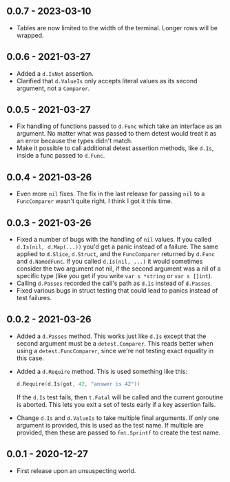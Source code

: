 ## 0.0.7 - 2023-03-10

- Tables are now limited to the width of the terminal. Longer rows will be wrapped.

## 0.0.6 - 2021-03-27

- Added a `d.IsNot` assertion.
- Clarified that `d.ValueIs` only accepts literal values as its second
  argument, not a `Comparer`.

## 0.0.5 - 2021-03-27

- Fix handling of functions passed to `d.Func` which take an interface as an
  argument. No matter what was passed to them detest would treat it as an
  error because the types didn't match.
- Make it possible to call additional detest assertion methods, like `d.Is`,
  inside a func passed to `d.Func`.

## 0.0.4 - 2021-03-26

- Even more `nil` fixes. The fix in the last release for passing `nil` to a
  `FuncComparer` wasn't quite right. I think I got it this time.

## 0.0.3 - 2021-03-26

- Fixed a number of bugs with the handling of `nil` values. If you called
  `d.Is(nil, d.Map(...))` you'd get a panic instead of a failure. The same
  applied to `d.Slice`, `d.Struct`, and the `FuncComparer` returned by
  `d.Func` and `d.NamedFunc`. If you called `d.Is(nil, ...)` it would
  sometimes consider the two argument not nil, if the second argument was a
  nil of a specific type (like you get if you write `var s *string` or `var s
[]int`).
- Calling `d.Passes` recorded the call's path as `d.Is` instead of `d.Passes`.
- Fixed various bugs in struct testing that could lead to panics instead of
  test failures.

## 0.0.2 - 2021-03-26

- Added a `d.Passes` method. This works just like `d.Is` except that the
  second argument must be a `detest.Comparer`. This reads better when using a
  `detest.FuncComparer`, since we're not testing exact equality in this case.
- Added a `d.Require` method. This is used something like this:

  ```go
  d.Require(d.Is(got, 42, "answer is 42"))
  ```

  If the `d.Is` test fails, then `t.Fatal` will be called and the current
  goroutine is aborted. This lets you exit a set of tests early if a key
  assertion fails.

- Change `d.Is` and `d.ValueIs` to take multiple final arguments. If only one
  argument is provided, this is used as the test name. If multiple are
  provided, then these are passed to `fmt.Sprintf` to create the test name.

## 0.0.1 - 2020-12-27

- First release upon an unsuspecting world.

